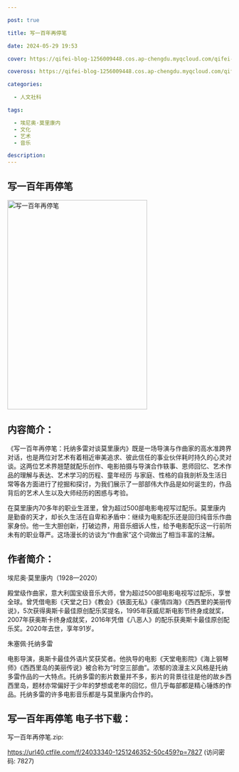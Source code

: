```yaml
---

post: true

title: 写一百年再停笔

date: 2024-05-29 19:53

cover: https://qifei-blog-1256009448.cos.ap-chengdu.myqcloud.com/qifei-blog/64f69973661c6c8e548fffb9.jpg

coveross: https://qifei-blog-1256009448.cos.ap-chengdu.myqcloud.com/qifei-blog/64f69973661c6c8e548fffb9.jpg

categories:

  - 人文社科

tags:

  - 埃尼奥·莫里康内
  - 文化
  - 艺术
  - 音乐

description:
---
```


##  写一百年再停笔

<img alt="写一百年再停笔 " class="aligncenter loading" data-was-processed="true" decoding="async" fetchpriority="high" height="471" src="https://qifei-blog-1256009448.cos.ap-chengdu.myqcloud.com/qifei-blog/64f69973661c6c8e548fffb9.jpg" style="cursor: zoom-in;" width="314"/>

## 内容简介：

《写一百年再停笔：托纳多雷对谈莫里康内》既是一场导演与作曲家的高水准跨界对话，也是两位对艺术有着相近审美追求、彼此信任的事业伙伴耗时持久的心灵对谈。这两位艺术界翘楚就配乐创作、电影拍摄与导演合作轶事、恩师回忆、艺术作品的理解与表达、艺术学习的历程、童年经历 与家庭、性格的自我剖析及生活日常等各方面进行了挖掘和探讨，为我们展示了一部部伟大作品是如何诞生的，作品背后的艺术人生以及大师经历的困惑与考验。

在莫里康内70多年的职业生涯里，曾为超过500部电影电视写过配乐。莫里康内是勤奋的天才，却长久生活在自卑和矛盾中：继续为电影配乐还是回归纯音乐作曲家身份。他一生大胆创新，打破边界，用音乐细诉人性，给予电影配乐这一行前所未有的职业尊严。这场漫长的访谈为“作曲家”这个词做出了相当丰富的注解。

## 作者简介：

埃尼奥·莫里康内（1928—2020）

殿堂级作曲家，意大利国宝级音乐大师，曾为超过500部电影电视写过配乐，享誉全球。曾凭借电影《天堂之日》《教会》《铁面无私》《豪情四海》《西西里的美丽传说》，5次获得奥斯卡最佳原创配乐奖提名，1995年获威尼斯电影节终身成就奖，2007年获奥斯卡终身成就奖，2016年凭借《八恶人》的配乐获奥斯卡最佳原创配乐奖。2020年去世，享年91岁。

朱塞佩·托纳多雷

电影导演，奥斯卡最佳外语片奖获奖者。他执导的电影《天堂电影院》《海上钢琴师》《西西里岛的美丽传说》被合称为“时空三部曲”。浓郁的浪漫主义风格是托纳多雷作品的一大特点。托纳多雷的影片数量并不多，影片的背景往往是他的故乡西西里岛，题材亦常偏好于少年的梦想或老年的回忆，但几乎每部都是精心锤炼的作品。托纳多雷的许多电影音乐都是与莫里康内合作的。

## 写一百年再停笔 电子书下载：

写一百年再停笔.zip: 

https://url40.ctfile.com/f/24033340-1251246352-50c459?p=7827 (访问密码: 7827)
